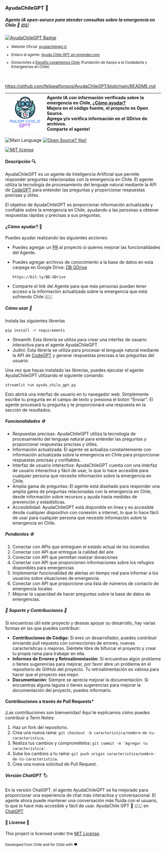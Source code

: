 ### AyudaChileGPT 🤖
##### Agente IA open-soruce para atender consultas sobre la emergencia en Chile 🚨 🇨🇱

[![AyudaChileGPT Badge](https://custom-icon-badges.demolab.com/badge/AyudaChileGPT-blue.svg?logo=ayudachilegpt4&logoColor=white&style=plastic)](#)

<sub>
  
- Website Oficial: [ayudachilegpt.cl](http://ayudachilegpt.cl/)

- Enlace al agente:  [Ayuda Chile GPT en onrender.com](https://ayuda-chile-gpt.onrender.com/)

- Donaciones a [Desafío Levantemos Chile](https://desafiolevantemoschile.org/) (Fundación de Apoyo a la Ciudadanía y Emergencias en Chile)

</sub>
<br>

<!--
<img width="977" alt="Captura de pantalla 2024-02-04 a las 08 36 41" src="https://github.com/davila7/AyudaChileGPT/assets/6216945/16cdfa24-6cd9-41df-821a-66a34bd874ad">
-->
https://github.com/felipealfonsog/AyudaChileGPT/blob/main/README.md



| ![Logo](/assets/logo_v2_square.jpg) | Agente IA con información verificada sobre la emergencia en Chile, [¿Cómo ayudar?](#c%C3%B3mo-ayudar-)<br> Mejora en el código fuente, el proyecto es Open Source. <br> Agrega y/o verifica información en el GDrive de archivos. <br> Comparte el agente! |
| :--- | :--- |


<!-- 
![Version](https://img.shields.io/github/release/felipealfonsog/TermPDFViewer.svg?style=flat&color=blue)
-->
![Main Language](https://img.shields.io/github/languages/top/davila7/AyudaChileGPT.svg?style=flat&color=blue)
[![Open Source? Yes!](https://badgen.net/badge/Open%20Source%20%3F/Yes%21/blue?icon=github)](https://github.com/Naereen/badges/)

[![MIT license](https://img.shields.io/badge/License-MIT-blue.svg)](https://lbesson.mit-license.org/)

#### Descripción 🔍

AyudaChileGPT es un agente de Inteligencia Artificial que permite responder preguntas relacionadas con la emergencia en Chile. El agente utiliza la tecnología de procesamiento del lenguaje natural mediante la API de 
[CodeGPT](https://developers.codegpt.co) para entender las preguntas y proporcionar respuestas precisas y útiles.

El objetivo de AyudaChileGPT es proporcionar información actualizada y confiable sobre la emergencia en Chile, ayudando a las personas a obtener respuestas rápidas y precisas a sus preguntas.


#### ¿Cómo ayudar? 🚀
Puedes ayudar realizando las siguientes acciones:

- Puedes agregar un [PR](#contribuciones-a-trav%C3%A9s-de-pull-requests) al proyecto si quieres mejorar las funcionalidades del Agente.
- Puedes agregar archivos de conocimiento a la base de datos en esta carpega en Google Drive: [DB GDrive](https://bit.ly/BD-GDrive)
  
  ```
  https://bit.ly/BD-GDrive
  ```
  
- Comparte el link del Agente para que más personas puedan tener acceso a la información actualizada sobre la emergencia que está sufriendo Chile 🇨🇱

##### Cómo usar 🤔

Instala las siguientes librerías
```
pip install -r requirements
```

- Streamlit: Esta librería se utiliza para crear una interfaz de usuario interactiva para el agente AyudaChileGPT.
- Judini: Esta librería se utiliza para procesar el lenguaje natural mediante la API de [CodeGPT](https://developers.codegpt.co) y generar respuestas precisas a las preguntas del usuario.

Una vez que hayas instalado las librerías, puedes ejecutar el agente AyudaChileGPT utilizando el siguiente comando:

```
streamlit run ayuda_chile_gpt.py
```

Esto abrirá una interfaz de usuario en tu navegador web. Simplemente escribe tu pregunta en el campo de texto y presiona el botón "Enviar". El agente procesará tu pregunta y te proporcionará una respuesta en la sección de resultados.

##### Funcionalidades ⚙️

- Respuestas precisas: AyudaChileGPT utiliza la tecnología de procesamiento del lenguaje natural para entender las preguntas y proporcionar respuestas precisas y útiles.
- Información actualizada: El agente se actualiza constantemente con información actualizada sobre la emergencia en Chile para proporcionar respuestas precisas y confiables.
- Interfaz de usuario interactiva: AyudaChileGPT cuenta con una interfaz de usuario interactiva y fácil de usar, lo que lo hace accesible para cualquier persona que necesite información sobre la emergencia en Chile.
- Amplia gama de preguntas: El agente está diseñado para responder una amplia gama de preguntas relacionadas con la emergencia en Chile, desde información sobre recursos y ayuda hasta medidas de prevención y estadísticas.
- Accesibilidad: AyudaChileGPT está disponible en línea y es accesible desde cualquier dispositivo con conexión a internet, lo que lo hace fácil de usar para cualquier persona que necesite información sobre la emergencia en Chile.

##### Pendientes ⚙️

1. Conectar con APIs que entreguen el estado actual de los incendios
2. Conectar con API que entregue la calidad del aire
3. Conectar con API que permitan realizar donaciones
4. Conectar con API que proporcionen informaciones sobre los refugios disponibles para emergencias
5. Implementar funcionalidad de alertas en tiempo real para informar a los usuarios sobre situaciones de emergencia
6. Conectar con API que proporcione una lista de números de contacto de emergencia locales
7. Mejorar la capacidad de hacer preguntas sobre la base de datos de emergencias.

##### 🤝 Soporte y Contribuciones 🤝

Si encuentras útil este proyecto y deseas apoyar su desarrollo, hay varias formas en las que puedes contribuir:

- **Contribuciones de Código**: Si eres un desarrollador, puedes contribuir enviando pull requests con correcciones de errores, nuevas características o mejoras. Siéntete libre de bifurcar el proyecto y crear tu propia rama para trabajar en ella.
- **Informes de Errores y Retroalimentación**: Si encuentras algún problema o tienes sugerencias para mejorar, por favor abre un problema en el repositorio de GitHub del proyecto. Tu retroalimentación es valiosa para hacer que el proyecto sea mejor.
- **Documentación**: Siempre se aprecia mejorar la documentación. Si encuentras alguna laguna o tienes sugerencias para mejorar la documentación del proyecto, puedes informarlo.

#### Contribuciones a través de Pull Requests*

¡Las contribuciones son bienvenidas! Aquí te explicamos cómo puedes contribuir a Term Notes:

1. Haz un fork del repositorio.
2. Crea una nueva rama: `git checkout -b caracteristica/nombre-de-tu-caracteristica`.
3. Realiza tus cambios y compromételos: `git commit -m 'Agregar tu característica'`.
4. Sube los cambios a tu rama: `git push origin caracteristica/nombre-de-tu-caracteristica`.
5. Crea una nueva solicitud de Pull Request.


##### Versión ChatGPT 🏷️
En la versión ChatGPT, el agente AyudaChileGPT se ha mejorado para proporcionar una experiencia de chat más interactiva y conversacional. El agente ahora puede mantener una conversación más fluida con el usuario, lo que lo hace más accesible y fácil de usar.
AyudaChile GPT 🤖 🇨🇱 en [ChatGPT](https://chat.openai.com/g/g-G3TvxWdjN-ayudachile-gpt)


#### 📄 License 📄

This project is licensed under the [MIT License](LICENSE).

<sub>Developed from Chile and for Chile with :heart:</sub>

